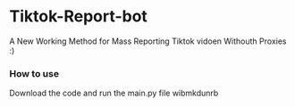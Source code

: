 # Tiktok-Report-bot
A New Working Method for Mass Reporting Tiktok vidoen Withouth Proxies :)
### How to use
Download the code and run the main.py file
wibmkdunrb